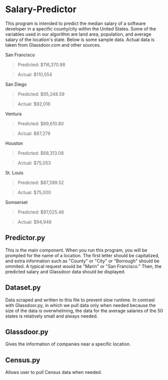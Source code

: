 # Salary-Predictor

This program is intended to predict the median salary of a software developer in a specific county/city within the United States. Some of the variables used in our algorithm are land area, population, and average salary of the location's state. Below is some sample data. Actual data is taken from Glassdoor.com and other sources.

San Francisco
> Predicted: $116,370.98

> Actual: $110,554

San Diego
> Predicted: $95,248.59

> Actual: $92,016

Ventura
> Predicted: $89,610.80

> Actual: $87,279

Houston
> Predicted: $68,313.08

> Actual: $75,053

St. Louis
> Predicted: $87,399.52

> Actual: $75,000

Somserset
> Predicted: $97,025.46

> Actual: $94,946




Predictor.py
------------
This is the main component. When you run this program, you will be prompted for the name of a location. The first letter should be capitalized, and extra information such as "County" or "City" or "Borrough" should be ommited. A typical request would be "Marin" or "San Francisco." Then, the predicted salary and Glassdoor data should be displayed.

Dataset.py
-----------
Data scraped and written to this file to prevent slow runtime. In contrast with Glassdoor.py, in which we pull data only when needed because the size of the data is overwhelming, the data for the average salaries of the 50 states is relatively small and always needed.

Glassdoor.py
-----------
Gives the information of companies near a specific location.

Census.py
-----------
Allows user to pull Census data when needed.
